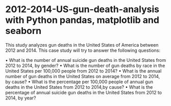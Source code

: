 # 2012-2014-US-gun-death-analysis with Python pandas, matplotlib and seaborn
This study analyzes gun deaths in the United States of America between 2012 and 2014.
This case study will try to answer the following questions:

• What is the number of annual suicide gun deaths in the United States from 2012 to 2014, by gender?
• What is the number of gun deaths by race in the United States per 100,000 people from 2012 to 2014?
• What is the annual number of gun deaths in the United States on average from 2012 to 2014, by cause?
• What is the percentage per 100,000 people of annual gun deaths in the United States from 2012 to 2014,by
  cause?
• What is the percentage of annual suicide gun deaths in the United States from 2012 to 2014, by year?
